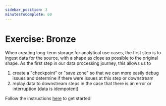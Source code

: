 ```yaml
---
sidebar_position: 3
minutesToComplete: 60
---
```


# Exercise: Bronze
When creating long-term storage for analytical use cases, the first step is to ingest data for the source, with a shape as close as possible to the original shape. As the first step in our data processing journey, this allows us to 
1. create a "checkpoint" or "save zone" so that we can more easily debug issues and determine if there were issues at this step or downstream
2. replay data to downstream steps in the case that there is an error or interruption (data is idempotent)

Follow the instructions [here](https://github.com/data-derp/exercise-ev-databricks/tree/main/batch-processing-bronze) to get started!